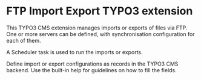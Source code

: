 # FTP Import Export TYPO3 extension

This TYPO3 CMS extension manages imports or exports of files via FTP. One or more servers can be defined,
with synchronisation configuration for each of them.

A Scheduler task is used to run the imports or exports.

Define import or export configurations as records in the TYPO3 CMS backend.
Use the built-in help for guidelines on how to fill the fields.
